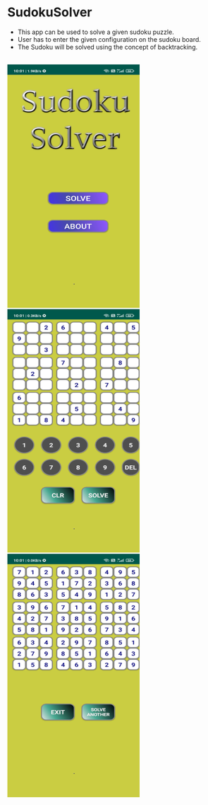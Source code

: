 # SudokuSolver
- This app can be used to solve a given sudoku puzzle.
- User has to enter the given configuration on the sudoku board.
- The Sudoku will be solved using the concept of backtracking.
<br><br>


<img src ="https://github.com/mishraayush21/SudokuSolver/blob/master/screenshots/Screenshot-1%20.jpg" width="300" height="550">    <img src ="https://github.com/mishraayush21/SudokuSolver/blob/master/screenshots/Screenshot-2.jpg" width="300" height="550">       <img src ="https://github.com/mishraayush21/SudokuSolver/blob/master/screenshots/Screenshot-3.jpg" width="300" height="550">
